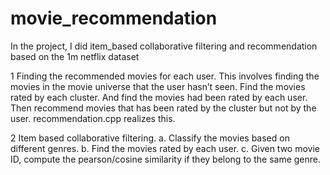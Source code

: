 movie_recommendation
====================

In the project, I did item_based collaborative filtering and recommendation based on the 1m netflix dataset

1 Finding the recommended movies for each user.
This involves finding the movies in the movie universe that the user hasn’t seen. 
Find the movies rated by each cluster. And find the movies had been rated by each user. Then recommend movies that has been 
rated by the cluster but not by the user. recommendation.cpp realizes this.

2 Item based collaborative filtering.
 a. Classify the movies based on different genres.
 b. Find the movies rated by each user.
 c. Given two movie ID, compute the pearson/cosine similarity if they belong to the same genre.

